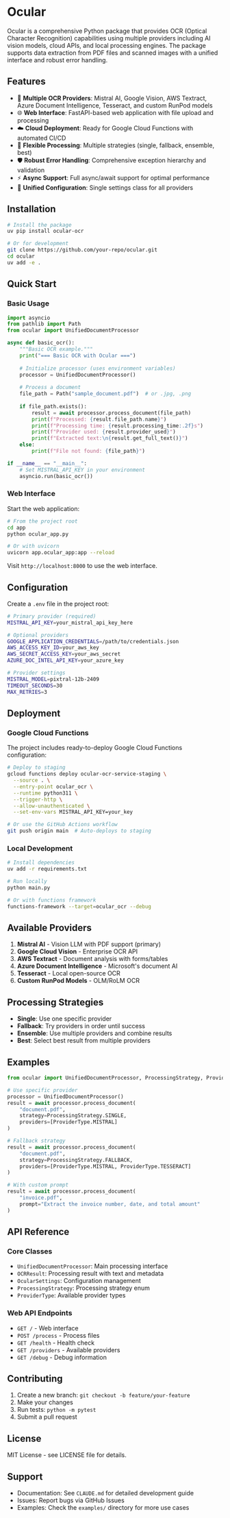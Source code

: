 # Ocular

Ocular is a comprehensive Python package that provides OCR (Optical Character Recognition) capabilities using multiple providers including AI vision models, cloud APIs, and local processing engines. The package supports data extraction from PDF files and scanned images with a unified interface and robust error handling.

## Features

- 🚀 **Multiple OCR Providers**: Mistral AI, Google Vision, AWS Textract, Azure Document Intelligence, Tesseract, and custom RunPod models
- 🌐 **Web Interface**: FastAPI-based web application with file upload and processing
- ☁️ **Cloud Deployment**: Ready for Google Cloud Functions with automated CI/CD
- 🔧 **Flexible Processing**: Multiple strategies (single, fallback, ensemble, best)
- 🛡️ **Robust Error Handling**: Comprehensive exception hierarchy and validation
- ⚡ **Async Support**: Full async/await support for optimal performance
- 🎯 **Unified Configuration**: Single settings class for all providers

## Installation

```bash
# Install the package
uv pip install ocular-ocr

# Or for development
git clone https://github.com/your-repo/ocular.git
cd ocular
uv add -e .
```

## Quick Start

### Basic Usage

```python
import asyncio
from pathlib import Path
from ocular import UnifiedDocumentProcessor

async def basic_ocr():
    """Basic OCR example."""
    print("=== Basic OCR with Ocular ===")
    
    # Initialize processor (uses environment variables)
    processor = UnifiedDocumentProcessor()
    
    # Process a document
    file_path = Path("sample_document.pdf")  # or .jpg, .png
    
    if file_path.exists():
        result = await processor.process_document(file_path)
        print(f"Processed: {result.file_path.name}")
        print(f"Processing time: {result.processing_time:.2f}s")
        print(f"Provider used: {result.provider_used}")
        print(f"Extracted text:\n{result.get_full_text()}")
    else:
        print(f"File not found: {file_path}")

if __name__ == "__main__":
    # Set MISTRAL_API_KEY in your environment
    asyncio.run(basic_ocr())
```

### Web Interface

Start the web application:

```bash
# From the project root
cd app
python ocular_app.py

# Or with uvicorn
uvicorn app.ocular_app:app --reload
```

Visit `http://localhost:8000` to use the web interface.

## Configuration

Create a `.env` file in the project root:

```bash
# Primary provider (required)
MISTRAL_API_KEY=your_mistral_api_key_here

# Optional providers
GOOGLE_APPLICATION_CREDENTIALS=/path/to/credentials.json
AWS_ACCESS_KEY_ID=your_aws_key
AWS_SECRET_ACCESS_KEY=your_aws_secret
AZURE_DOC_INTEL_API_KEY=your_azure_key

# Provider settings
MISTRAL_MODEL=pixtral-12b-2409
TIMEOUT_SECONDS=30
MAX_RETRIES=3
```

## Deployment

### Google Cloud Functions

The project includes ready-to-deploy Google Cloud Functions configuration:

```bash
# Deploy to staging
gcloud functions deploy ocular-ocr-service-staging \
  --source . \
  --entry-point ocular_ocr \
  --runtime python311 \
  --trigger-http \
  --allow-unauthenticated \
  --set-env-vars MISTRAL_API_KEY=your_key

# Or use the GitHub Actions workflow
git push origin main  # Auto-deploys to staging
```

### Local Development

```bash
# Install dependencies
uv add -r requirements.txt

# Run locally
python main.py

# Or with functions framework
functions-framework --target=ocular_ocr --debug
```

## Available Providers

1. **Mistral AI** - Vision LLM with PDF support (primary)
2. **Google Cloud Vision** - Enterprise OCR API
3. **AWS Textract** - Document analysis with forms/tables
4. **Azure Document Intelligence** - Microsoft's document AI
5. **Tesseract** - Local open-source OCR
6. **Custom RunPod Models** - OLM/RoLM OCR

## Processing Strategies

- **Single**: Use one specific provider
- **Fallback**: Try providers in order until success
- **Ensemble**: Use multiple providers and combine results
- **Best**: Select best result from multiple providers

## Examples

```python
from ocular import UnifiedDocumentProcessor, ProcessingStrategy, ProviderType

# Use specific provider
processor = UnifiedDocumentProcessor()
result = await processor.process_document(
    "document.pdf",
    strategy=ProcessingStrategy.SINGLE,
    providers=[ProviderType.MISTRAL]
)

# Fallback strategy
result = await processor.process_document(
    "document.pdf",
    strategy=ProcessingStrategy.FALLBACK,
    providers=[ProviderType.MISTRAL, ProviderType.TESSERACT]
)

# With custom prompt
result = await processor.process_document(
    "invoice.pdf",
    prompt="Extract the invoice number, date, and total amount"
)
```

## API Reference

### Core Classes

- `UnifiedDocumentProcessor`: Main processing interface
- `OCRResult`: Processing result with text and metadata
- `OcularSettings`: Configuration management
- `ProcessingStrategy`: Processing strategy enum
- `ProviderType`: Available provider types

### Web API Endpoints

- `GET /` - Web interface
- `POST /process` - Process files
- `GET /health` - Health check
- `GET /providers` - Available providers
- `GET /debug` - Debug information

## Contributing

1. Create a new branch: `git checkout -b feature/your-feature`
2. Make your changes
3. Run tests: `python -m pytest`
4. Submit a pull request

## License

MIT License - see LICENSE file for details.

## Support

- Documentation: See `CLAUDE.md` for detailed development guide
- Issues: Report bugs via GitHub Issues
- Examples: Check the `examples/` directory for more use cases